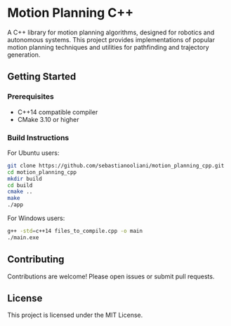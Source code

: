 # Motion Planning C++

A C++ library for motion planning algorithms, designed for robotics and autonomous systems. This project provides implementations of popular motion planning techniques and utilities for pathfinding and trajectory generation.

<!--
    This section outlines the key features of the motion_planning_cpp project.
    - Highlights the modular and extensible design, enabling easy integration of new algorithms and components.
    - Lists supported motion planning algorithms, including RRT (Rapidly-exploring Random Tree), PRM (Probabilistic Roadmap), and A*.
    - Specifies compatibility with both 2D and 3D workspaces for versatile application.
    - Mentions built-in utilities for collision detection to ensure safe path planning.
    - Notes the inclusion of example applications and demonstration scripts to help users get started quickly.

## Features

- Modular and extensible architecture
- Implementations of algorithms such as RRT, PRM, and A*
- 2D/3D workspace support
- Collision checking utilities
- Example applications and demos
-->
## Getting Started

### Prerequisites

- C++14 compatible compiler
- CMake 3.10 or higher

### Build Instructions

For Ubuntu users:
```bash
git clone https://github.com/sebastianooliani/motion_planning_cpp.git
cd motion_planning_cpp
mkdir build
cd build
cmake ..
make
./app
```

For Windows users:
```bash
g++ -std=c++14 files_to_compile.cpp -o main
./main.exe
```
<!--
### Usage

Include the library in your project or run the provided examples:

```bash
./examples/rrt_example
```

## Documentation

See the [docs](docs/) folder for detailed API documentation and usage guides.
-->
## Contributing

Contributions are welcome! Please open issues or submit pull requests.

## License

This project is licensed under the MIT License.